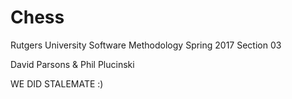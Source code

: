 # Chess

Rutgers University
Software Methodology
Spring 2017 
Section 03

David Parsons & Phil Plucinski

WE DID STALEMATE :)

